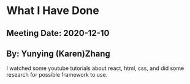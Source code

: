 # What I Have Done
## Meeting Date: 2020-12-10
## By: Yunying (Karen)Zhang
I watched some youtube tutorials about react, html, css, and did some research for possible framework to use.